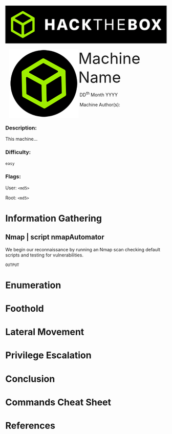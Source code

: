 ![](assets/images/banner.png)



<img src="assets/images/htb.png" style="margin-left: 20px; zoom: 60%;" align=left />    	<font size="10">Machine Name</font>

​		DD<sup>th</sup> Month YYYY

​		Machine Author(s): 

​		

 



### Description:

This machine...

### Difficulty:

`easy`

### Flags:

User: `<md5>`

Root: `<md5>`


# Information Gathering

## Nmap | script nmapAutomator
We begin our reconnaissance by running an Nmap scan checking default scripts and testing for vulnerabilities.

```console
OUTPUT
```

# Enumeration



# Foothold



# Lateral Movement



# Privilege Escalation


# Conclusion


# Commands Cheat Sheet


# References 



